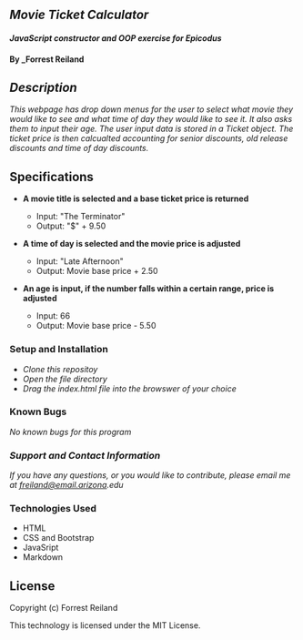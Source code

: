 ## _Movie Ticket Calculator_

#### _JavaScript constructor and OOP exercise for Epicodus_

#### By _Forrest Reiland

## _Description_

_This webpage has drop down menus for the user to select what movie they would like to see and what time of day they would like to see it. It also asks them to input their age. The user input data is stored in a Ticket object. The ticket price is then calcualted accounting for senior discounts, old release discounts and time of day discounts._

## Specifications

* **A movie title is selected and a base ticket price is returned**
  * Input: "The Terminator"
  * Output:  "$" + 9.50

* **A time of day is selected and the movie price is adjusted**
  * Input: "Late Afternoon"
  * Output:  Movie base price + 2.50


* **An age is input, if the number falls within a certain range, price is adjusted**
  * Input: 66
  * Output:  Movie base price - 5.50



### Setup and Installation 

* _Clone this repositoy_
* _Open the file directory_
* _Drag the index.html file into the browswer of your choice_

### Known Bugs

_No known bugs for this program_

### _Support and Contact Information_

_If you have any questions, or you would like to contribute, please email me at freiland@email.arizona.edu_

### Technologies Used

* HTML
* CSS and Bootstrap 
* JavaSript
* Markdown 

## License 

Copyright (c) Forrest Reiland

This technology is licensed under the MIT License. 

